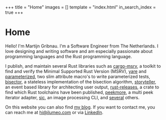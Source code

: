 +++
title = "Home"
images = []
template = "index.html"
in_search_index = true
+++

# Home

Hello! I'm Martijn Gribnau. I'm a Software Engineer from The Netherlands. I love designing and writing software and am especially passionate about programming languages and the Rust programming language. 

I publish, and maintain several Rust libraries such as [cargo-msrv](https://github.com/foresterre/cargo-msrv), a toolkit to find and verify the Minimal Supported Rust Version (MSRV), [yare](https://github.com/foresterre/yare) and [parameterized](https://github.com/foresterre/parameterized), two slim attribute macro's to write parameterized tests, [bisector](https://github.com/foresterre/bisector), a stateless implementation of the bisection algorithm, [storyteller](https://crates.io/crates/storyteller), an event based library for architecting user output,  [rust-releases](https://crates.io/crates/rust-releases), a crate to find which Rust toolchains have been published, [peekmore](https://github.com/foresterre/peekmore), a multi peek iterator adapter, [sic](https://github.com/foresterre/sic), an image processing CLI, and [several](https://crates.io/users/foresterre?sort=recent-updates) others.

On this website you can also find [my blog](./posts). If you want to contact me, you can reach me at [hi@ilumeo.com](mailto:hi@ilumeo.com) or via [LinkedIn](https://www.linkedin.com/in/martijn-gribnau-20908916b/).